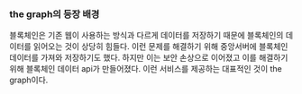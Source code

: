 ### the graph의 등장 배경
블록체인은 기존 웹이 사용하는 방식과 다르게 데이터를 저장하기 때문에 블록체인의 데이터를 읽어오는 것이 상당히 힘들다. 이런 문제를 해결하기 위해 중앙서버에 블록체인 데이터를 가져와 저장하기도 했다. 하지만 이는 보안 손상으로 이어졌고 이를 해결하기 위해 블록체인 데이터 api가 만들어졌다. 이런 서비스를 제공하는 대표적인 것이 the graph이다.<br>

